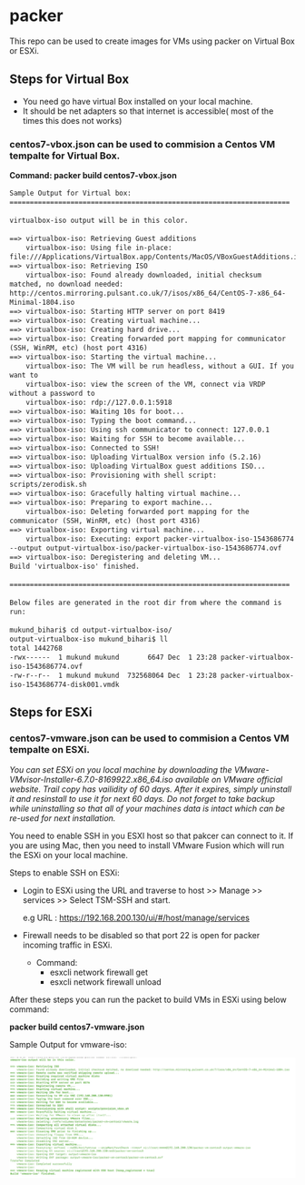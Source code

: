 # packer

This repo can be used to create images for VMs using packer on Virtual Box or ESXi.

## Steps for Virtual Box

* You need go have virtual Box installed on your local machine.
* It should be net adapters so that internet is accessible( most of the times this does not works)

### centos7-vbox.json can be used to commision a Centos VM tempalte for Virtual Box.

**Command: packer build centos7-vbox.json**

```
Sample Output for Virtual box:
=====================================================================

virtualbox-iso output will be in this color.

==> virtualbox-iso: Retrieving Guest additions
    virtualbox-iso: Using file in-place: file:///Applications/VirtualBox.app/Contents/MacOS/VBoxGuestAdditions.iso
==> virtualbox-iso: Retrieving ISO
    virtualbox-iso: Found already downloaded, initial checksum matched, no download needed: http://centos.mirroring.pulsant.co.uk/7/isos/x86_64/CentOS-7-x86_64-Minimal-1804.iso
==> virtualbox-iso: Starting HTTP server on port 8419
==> virtualbox-iso: Creating virtual machine...
==> virtualbox-iso: Creating hard drive...
==> virtualbox-iso: Creating forwarded port mapping for communicator (SSH, WinRM, etc) (host port 4316)
==> virtualbox-iso: Starting the virtual machine...
    virtualbox-iso: The VM will be run headless, without a GUI. If you want to
    virtualbox-iso: view the screen of the VM, connect via VRDP without a password to
    virtualbox-iso: rdp://127.0.0.1:5918
==> virtualbox-iso: Waiting 10s for boot...
==> virtualbox-iso: Typing the boot command...
==> virtualbox-iso: Using ssh communicator to connect: 127.0.0.1
==> virtualbox-iso: Waiting for SSH to become available...
==> virtualbox-iso: Connected to SSH!
==> virtualbox-iso: Uploading VirtualBox version info (5.2.16)
==> virtualbox-iso: Uploading VirtualBox guest additions ISO...
==> virtualbox-iso: Provisioning with shell script: scripts/zerodisk.sh
==> virtualbox-iso: Gracefully halting virtual machine...
==> virtualbox-iso: Preparing to export machine...
    virtualbox-iso: Deleting forwarded port mapping for the communicator (SSH, WinRM, etc) (host port 4316)
==> virtualbox-iso: Exporting virtual machine...
    virtualbox-iso: Executing: export packer-virtualbox-iso-1543686774 --output output-virtualbox-iso/packer-virtualbox-iso-1543686774.ovf
==> virtualbox-iso: Deregistering and deleting VM...
Build 'virtualbox-iso' finished.

=====================================================================

Below files are generated in the root dir from where the command is run:

mukund_bihari$ cd output-virtualbox-iso/
output-virtualbox-iso mukund_bihari$ ll
total 1442768
-rwx------  1 mukund mukund       6647 Dec  1 23:28 packer-virtualbox-iso-1543686774.ovf
-rw-r--r--  1 mukund mukund  732568064 Dec  1 23:28 packer-virtualbox-iso-1543686774-disk001.vmdk

```

## Steps for ESXi

### centos7-vmware.json can be used to commision a Centos VM tempalte on ESXi.

_You can set ESXi on you local machine by downloading the VMware-VMvisor-Installer-6.7.0-8169922.x86_64.iso available on VMware official website. Trail copy has vailidity of 60 days. After it expires, simply uninstall it and resinstall to use it for next 60 days. Do not forget to take backup while uninstalling so that all of your machines data is intact which can be re-used for next installation._

You need to enable SSH in you ESXI host so that pakcer can connect to it. If you are using Mac, then you need to install VMware Fusion which will run the ESXi on your local machine.

Steps to enable SSH on ESXi:

* Login to ESXi using the URL and traverse to host >> Manage >> services >> Select TSM-SSH and start.

    e.g URL : https://192.168.200.130/ui/#/host/manage/services

* Firewall needs to be disabled so that port 22 is open for packer incoming traffic in ESXi.
    * Command:   
        * esxcli network firewall get
        * esxcli network firewall unload        

After these steps you can run the packet to build VMs in ESXi using below command:

**packer build centos7-vmware.json**

Sample Output for vmware-iso:


![Alt text](img/vmware_iso_output.jpeg?raw=true "vmware_iso_output")

